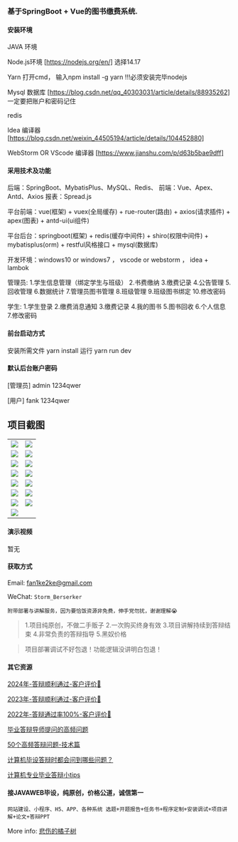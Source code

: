 ### 基于SpringBoot + Vue的图书缴费系统.
 
#### 安装环境

JAVA 环境 

Node.js环境 [https://nodejs.org/en/] 选择14.17

Yarn 打开cmd， 输入npm install -g yarn !!!必须安装完毕nodejs

Mysql 数据库 [https://blog.csdn.net/qq_40303031/article/details/88935262] 一定要把账户和密码记住

redis

Idea 编译器 [https://blog.csdn.net/weixin_44505194/article/details/104452880]

WebStorm OR VScode 编译器 [https://www.jianshu.com/p/d63b5bae9dff]

#### 采用技术及功能

后端：SpringBoot、MybatisPlus、MySQL、Redis、
前端：Vue、Apex、Antd、Axios
报表：Spread.js

平台前端：vue(框架) + vuex(全局缓存) + rue-router(路由) + axios(请求插件) + apex(图表)  + antd-ui(ui组件)

平台后台：springboot(框架) + redis(缓存中间件) + shiro(权限中间件) + mybatisplus(orm) + restful风格接口 + mysql(数据库)

开发环境：windows10 or windows7 ， vscode or webstorm ， idea + lambok

管理员: 1.学生信息管理（绑定学生与班级） 2.书费缴纳 3.缴费记录 4.公告管理 5.回收管理 6.数据统计 7.管理员图书管理 8.班级管理 9.班级图书绑定 10.修改密码

学生: 1.学生登录 2.缴费消息通知 3.缴费记录 4.我的图书 5.图书回收 6.个人信息 7.修改密码


#### 前台启动方式
安装所需文件 yarn install 
运行 yarn run dev

#### 默认后台账户密码
[管理员]
admin
1234qwer

[用户]
fank
1234qwer

## 项目截图

|  |  |
|---------------------|---------------------|
| ![](https://fank-bucket-oss.oss-cn-beijing.aliyuncs.com/img/1708691606184.jpg) | ![](https://fank-bucket-oss.oss-cn-beijing.aliyuncs.com/img/1708691784027.jpg) |
| ![](https://fank-bucket-oss.oss-cn-beijing.aliyuncs.com/img/1708691596998.jpg) | ![](https://fank-bucket-oss.oss-cn-beijing.aliyuncs.com/img/1708691756011.jpg) |
| ![](https://fank-bucket-oss.oss-cn-beijing.aliyuncs.com/img/1708691579075.jpg) | ![](https://fank-bucket-oss.oss-cn-beijing.aliyuncs.com/img/1708691725156.jpg) |
| ![](https://fank-bucket-oss.oss-cn-beijing.aliyuncs.com/img/1708691554752.jpg) | ![](https://fank-bucket-oss.oss-cn-beijing.aliyuncs.com/img/1708691686009.jpg) |
| ![](https://fank-bucket-oss.oss-cn-beijing.aliyuncs.com/img/1708691542842.jpg) | ![](https://fank-bucket-oss.oss-cn-beijing.aliyuncs.com/img/1708691657469.jpg) |
| ![](https://fank-bucket-oss.oss-cn-beijing.aliyuncs.com/img/1708691530896.jpg) | ![](https://fank-bucket-oss.oss-cn-beijing.aliyuncs.com/img/1708691646316.jpg) |
| ![](https://fank-bucket-oss.oss-cn-beijing.aliyuncs.com/img/1708691481263.png) | ![](https://fank-bucket-oss.oss-cn-beijing.aliyuncs.com/img/1708691619808.jpg) |
| ![](https://fank-bucket-oss.oss-cn-beijing.aliyuncs.com/work/936e9baf53eb9a217af4f89c616dc19.png) |


#### 演示视频

暂无

#### 获取方式

Email: fan1ke2ke@gmail.com

WeChat: `Storm_Berserker`

`附带部署与讲解服务，因为要恰饭资源非免费，伸手党勿扰，谢谢理解😭`

> 1.项目纯原创，不做二手贩子 2.一次购买终身有效 3.项目讲解持续到答辩结束 4.非常负责的答辩指导 5.黑奴价格

> 项目部署调试不好包退！功能逻辑没讲明白包退！

#### 其它资源

[2024年-答辩顺利通过-客户评价👻](https://berserker287.github.io/2024/06/06/2024%E5%B9%B4%E7%AD%94%E8%BE%A9%E9%A1%BA%E5%88%A9%E9%80%9A%E8%BF%87/)

[2023年-答辩顺利通过-客户评价🐢](https://berserker287.github.io/2023/06/14/2023%E5%B9%B4%E7%AD%94%E8%BE%A9%E9%A1%BA%E5%88%A9%E9%80%9A%E8%BF%87/)

[2022年-答辩通过率100%-客户评价🐣](https://berserker287.github.io/2022/05/25/%E9%A1%B9%E7%9B%AE%E4%BA%A4%E6%98%93%E8%AE%B0%E5%BD%95/)

[毕业答辩导师提问的高频问题](https://berserker287.github.io/2023/06/13/%E6%AF%95%E4%B8%9A%E7%AD%94%E8%BE%A9%E5%AF%BC%E5%B8%88%E6%8F%90%E9%97%AE%E7%9A%84%E9%AB%98%E9%A2%91%E9%97%AE%E9%A2%98/)

[50个高频答辩问题-技术篇](https://berserker287.github.io/2023/06/13/50%E4%B8%AA%E9%AB%98%E9%A2%91%E7%AD%94%E8%BE%A9%E9%97%AE%E9%A2%98-%E6%8A%80%E6%9C%AF%E7%AF%87/)

[计算机毕设答辩时都会问到哪些问题？](https://www.zhihu.com/question/31020988)

[计算机专业毕业答辩小tips](https://zhuanlan.zhihu.com/p/145911029)

#### 接JAVAWEB毕设，纯原创，价格公道，诚信第一

`网站建设、小程序、H5、APP、各种系统 选题+开题报告+任务书+程序定制+安装调试+项目讲解+论文+答辩PPT`

More info: [悲伤的橘子树](https://berserker287.github.io/)
